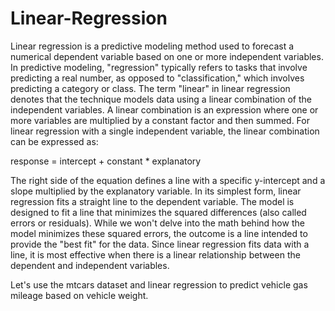 # Linear-Regression
Linear regression is a predictive modeling method used to forecast a numerical dependent variable based on one or more independent variables. In predictive modeling, "regression" typically refers to tasks that involve predicting a real number, as opposed to "classification," which involves predicting a category or class. The term "linear" in linear regression denotes that the technique models data using a linear combination of the independent variables. A linear combination is an expression where one or more variables are multiplied by a constant factor and then summed. For linear regression with a single independent variable, the linear combination can be expressed as:

response = intercept + constant * explanatory

The right side of the equation defines a line with a specific y-intercept and a slope multiplied by the explanatory variable. In its simplest form, linear regression fits a straight line to the dependent variable. The model is designed to fit a line that minimizes the squared differences (also called errors or residuals). While we won't delve into the math behind how the model minimizes these squared errors, the outcome is a line intended to provide the "best fit" for the data. Since linear regression fits data with a line, it is most effective when there is a linear relationship between the dependent and independent variables.

Let's use the mtcars dataset and linear regression to predict vehicle gas mileage based on vehicle weight. 
